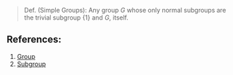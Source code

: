 >Def. (Simple Groups): Any group $G$ whose only normal subgroups are the trivial subgroup $\{1\}$ and $G$, itself. 

## References:
1. [Group](../Introduction%20to%20Groups/Group.md)
2. [Subgroup](../Subgroups/Subgroup.md)